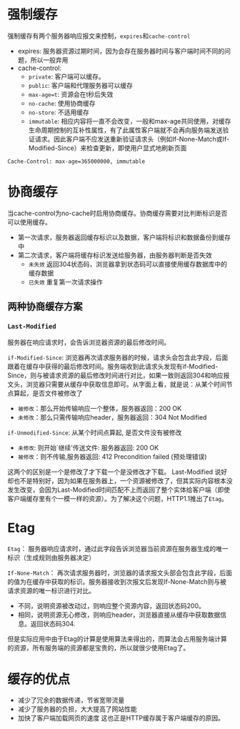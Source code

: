 # 强制缓存
强制缓存有两个服务器响应报文来控制，`expires`和`cache-control`

- expires: 服务器资源过期时间，因为会存在服务器时间与客户端时间不同的问题，所以一般弃用
- cache-control: 
  - `private`: 客户端可以缓存。
  - `public`: 客户端和代理服务器可以缓存  
  - `max-age=t`: 资源会在t秒后失效
  - `no-cache`: 使用协商缓存
  - `no-store`: 不适用缓存
  - `immutable`: 相应内容将一直不会改变，一般和max-age共同使用，对缓存生命周期控制的互补性属性，有了此属性客户端就不会再向服务端发送验证请求。因此客户端不应发送重新验证请求头（例如If-None-Match或If-Modified-Since）来检查更新，即使用户显式地刷新页面

```Cache-Control: max-age=365000000, immutable```

# 协商缓存
当cache-control为no-cache时启用协商缓存。协商缓存需要对比判断标识是否可以使用缓存。

- 第一次请求，服务器返回缓存标识以及数据，客户端将标识和数据备份到缓存中
- 第二次请求，客户端将缓存标识发送给服务器，由服务器判断是否失效
  - `未失效` 返回304状态码，浏览器拿到状态码可以直接使用缓存数据库中的缓存数据
  - `已失效` 重复第一次请求操作

## 两种协商缓存方案

### `Last-Modified`
服务器在响应请求时，会告诉浏览器资源的最后修改时间。

`if-Modified-Since`: 浏览器再次请求服务器的时候，请求头会包含此字段，后面跟着在缓存中获得的最后修改时间。服务端收到此请求头发现有if-Modified-Since，则与被请求资源的最后修改时间进行对比，如果一致则返回304和响应报文头，浏览器只需要从缓存中获取信息即可。从字面上看，就是说：从某个时间节点算起，是否文件被修改了

- `被修改`：那么开始传输响应一个整体，服务器返回：200 OK
- `未修改`：那么只需传输响应header，服务器返回：304 Not Modified

`if-Unmodified-Since`: 从某个时间点算起, 是否文件没有被修改

- `未修改`: 则开始`继续'传送文件: 服务器返回: 200 OK
- `被修改`：则不传输,服务器返回: 412 Precondition failed (预处理错误)

这两个的区别是一个是修改了才下载一个是没修改才下载。
Last-Modified 说好却也不是特别好，因为如果在服务器上，一个资源被修改了，但其实际内容根本没发生改变，会因为Last-Modified时间匹配不上而返回了整个实体给客户端（即使客户端缓存里有个一模一样的资源）。为了解决这个问题，HTTP1.1推出了`Etag`。

# Etag
`Etag`： 服务器响应请求时，通过此字段告诉浏览器当前资源在服务器生成的唯一标识（生成规则由服务器决定）

`If-None-Match`： 再次请求服务器时，浏览器的请求报文头部会包含此字段，后面的值为在缓存中获取的标识。服务器接收到次报文后发现If-None-Match则与被请求资源的唯一标识进行对比。

- 不同，说明资源被改动过，则响应整个资源内容，返回状态码200。
- 相同，说明资源无心修改，则响应header，浏览器直接从缓存中获取数据信息。返回状态码304.

但是实际应用中由于Etag的计算是使用算法来得出的，而算法会占用服务端计算的资源，所有服务端的资源都是宝贵的，所以就很少使用Etag了。

# 缓存的优点

- 减少了冗余的数据传递，节省宽带流量
- 减少了服务器的负担，大大提高了网站性能
- 加快了客户端加载网页的速度 这也正是HTTP缓存属于客户端缓存的原因。